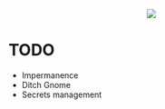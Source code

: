 <p align="center">
  <a href="https://github.com/flvr-soda/readme-typing-svg">
    <img src="https://readme-typing-svg.demolab.com/?lines=Filosofo.;NixOS,%20Flakes,%20Home%20Manager.;Dotfiles&font=Fira%20Code&center=true&width=1000&height=45&color=A7A459&vCenter=true&pause=1000&size=25" /></a>
</p>

# TODO
- Impermanence
- Ditch Gnome
- Secrets management
